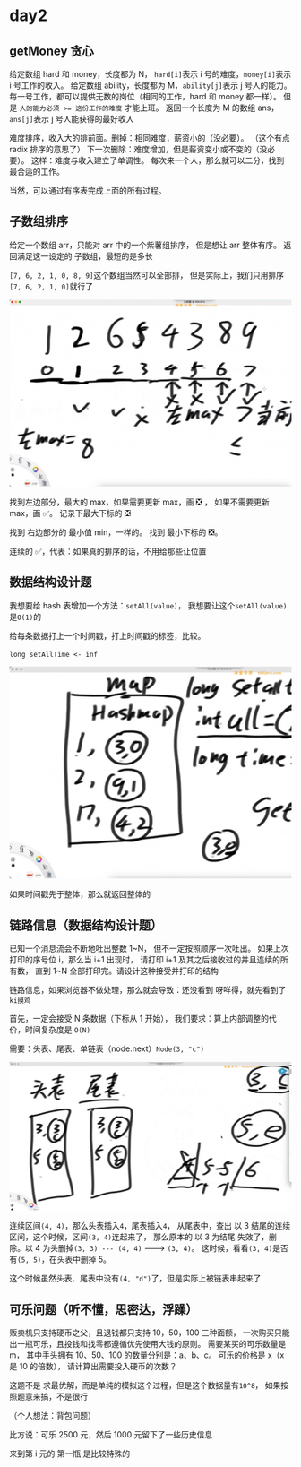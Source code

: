 # day2

## getMoney 贪心

给定数组 hard 和 money，长度都为 N，
`hard[i]`表示 i 号的难度，`money[i]`表示 i 号工作的收入。
给定数组 ability，长度都为 M，`ability[j]`表示 j 号人的能力。
每一号工作，都可以提供无数的岗位（相同的工作，hard 和 money 都一样）。
但是 `人的能力必须 >= 这份工作的难度` 才能上班。
返回一个长度为 M 的数组 ans，`ans[j]`表示 j 号人能获得的最好收入

难度排序，收入大的排前面。删掉：相同难度，薪资小的（没必要）。
（这个有点 radix 排序的意思了）
下一次删除：难度增加，但是薪资变小或不变的（没必要）。
这样：难度与收入建立了单调性。
每次来一个人，那么就可以二分，找到最合适的工作。

当然，可以通过有序表完成上面的所有过程。

## 子数组排序

给定一个数组 arr，只能对 arr 中的一个紫薯组排序，
但是想让 arr 整体有序。
返回满足这一设定的 子数组，最短的是多长

`[7, 6, 2, 1, 0, 8, 9]`这个数组当然可以全部排，
但是实际上，我们只用排序`[7, 6, 2, 1, 0]`就行了

![](image/2024-02-18-22-41-50.png)

找到左边部分，最大的 max，如果需要更新 max，画 ❎ ，
如果不需要更新 max，画 ✅。 记录下最大下标的 ❎

找到 右边部分的 最小值 min，一样的。 找到 最小下标的 ❎。

连续的 ✅，代表：如果真的排序的话，不用给那些让位置

## 数据结构设计题

我想要给 hash 表增加一个方法：`setAll(value)`，
我想要让这个`setAll(value)`是`O(1)`的

给每条数据打上一个时间戳，打上时间戳的标签，比较。

`long setAllTime <- inf`

![](image/2024-02-18-23-04-11.png)

如果时间戳先于整体，那么就返回整体的

## 链路信息（数据结构设计题）

已知一个消息流会不断地吐出整数 1~N，
但不一定按照顺序一次吐出。
如果上次打印的序号位 i，那么当 i+1 出现时，
请打印 i+1 及其之后接收过的并且连续的所有数，
直到 1~N 全部打印完。请设计这种接受并打印的结构

链路信息，如果浏览器不做处理，那么就会导致：还没看到 呀咩得，就先看到了 `ki摸鸡`

首先，一定会接受 N 条数据（下标从 1 开始），
我们要求：算上内部调整的代价，时间复杂度是 `O(N)`

需要：头表、尾表、单链表（node.next）`Node(3, "c")`

![](image/2024-02-18-23-26-41.png)

连续区间`(4, 4)`，那么头表插入`4`，尾表插入`4`，
从尾表中，查出 以 3 结尾的连续区间，这个时候，区间`(3, 4)`连起来了，
那么原本的 以 3 为结尾 失效了，删除。以 4 为头删掉`(3, 3) --- (4, 4)` ---> `(3, 4)`。
这时候，看看`(3, 4)`是否有`(5, 5)`，在头表中删掉 5。

这个时候虽然头表、尾表中没有`(4, "d")`了，但是实际上被链表串起来了

## 可乐问题（听不懂，思密达，浮躁）

贩卖机只支持硬币之父，且退钱都只支持 10，50，100 三种面额，
一次购买只能出一瓶可乐，且投钱和找零都遵循优先使用大钱的原则。
需要某买的可乐数量是 m，
其中手头拥有 10、50、100 的数量分别是：a、b、c。
可乐的价格是 x（x 是 10 的倍数），
请计算出需要投入硬币的次数？

这题不是 求最优解，而是单纯的模拟这个过程，但是这个数据量有`10^8`，
如果按照题意来搞，不是很行

（个人想法：背包问题）

比方说：可乐 2500 元，然后 1000 元留下了一些历史信息

来到第 i 元的 第一瓶 是比较特殊的

##
